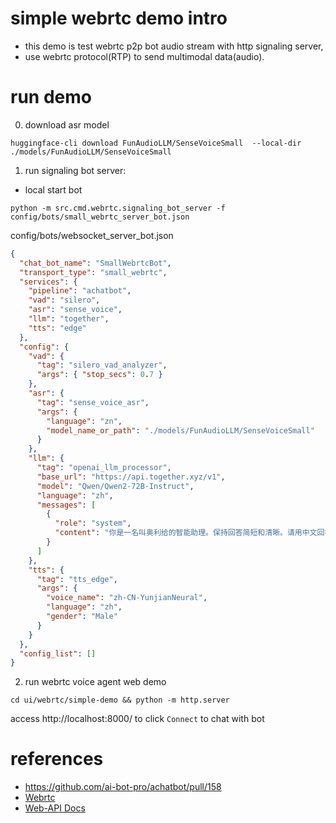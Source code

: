 # simple webrtc demo intro
- this demo is test webrtc p2p bot audio stream with http signaling server, 
- use webrtc protocol(RTP) to send multimodal data(audio).

# run demo
0. download asr model
```shell
huggingface-cli download FunAudioLLM/SenseVoiceSmall  --local-dir ./models/FunAudioLLM/SenseVoiceSmall 
```
1. run signaling bot server:
- local start bot
```shell
python -m src.cmd.webrtc.signaling_bot_server -f config/bots/small_webrtc_server_bot.json
```
config/bots/websocket_server_bot.json
```json
{
  "chat_bot_name": "SmallWebrtcBot",
  "transport_type": "small_webrtc",
  "services": {
    "pipeline": "achatbot",
    "vad": "silero",
    "asr": "sense_voice",
    "llm": "together",
    "tts": "edge"
  },
  "config": {
    "vad": {
      "tag": "silero_vad_analyzer",
      "args": { "stop_secs": 0.7 }
    },
    "asr": {
      "tag": "sense_voice_asr",
      "args": {
        "language": "zn",
        "model_name_or_path": "./models/FunAudioLLM/SenseVoiceSmall"
      }
    },
    "llm": {
      "tag": "openai_llm_processor",
      "base_url": "https://api.together.xyz/v1",
      "model": "Qwen/Qwen2-72B-Instruct",
      "language": "zh",
      "messages": [
        {
          "role": "system",
          "content": "你是一名叫奥利给的智能助理。保持回答简短和清晰。请用中文回答。"
        }
      ]
    },
    "tts": {
      "tag": "tts_edge",
      "args": {
        "voice_name": "zh-CN-YunjianNeural",
        "language": "zh",
        "gender": "Male"
      }
    }
  },
  "config_list": []
}
```

2. run webrtc voice agent web demo
```shell
cd ui/webrtc/simple-demo && python -m http.server
```
access http://localhost:8000/  to click `Connect` to chat with bot


# references
- https://github.com/ai-bot-pro/achatbot/pull/158
- [Webrtc](https://en.wikipedia.org/wiki/Webrtc)
- [Web-API Docs](https://developer.mozilla.org/en-US/docs/Web/API)